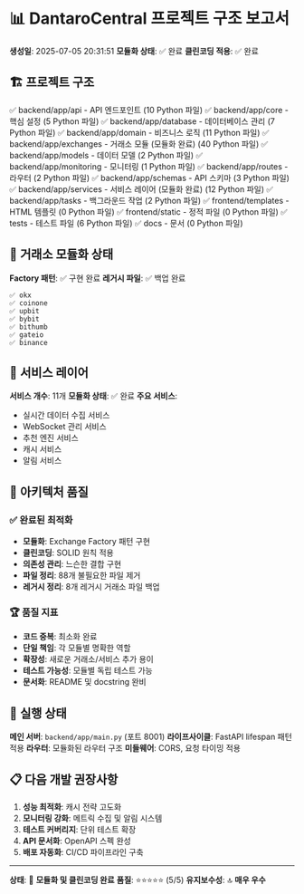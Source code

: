 # 📊 DantaroCentral 프로젝트 구조 보고서

**생성일**: 2025-07-05 20:31:51
**모듈화 상태**: ✅ 완료
**클린코딩 적용**: ✅ 완료

## 🏗️ 프로젝트 구조

  ✅ backend/app/api           - API 엔드포인트 (10 Python 파일)
  ✅ backend/app/core          - 핵심 설정 (5 Python 파일)
  ✅ backend/app/database      - 데이터베이스 관리 (7 Python 파일)
  ✅ backend/app/domain        - 비즈니스 로직 (11 Python 파일)
  ✅ backend/app/exchanges     - 거래소 모듈 (모듈화 완료) (40 Python 파일)
  ✅ backend/app/models        - 데이터 모델 (2 Python 파일)
  ✅ backend/app/monitoring    - 모니터링 (1 Python 파일)
  ✅ backend/app/routes        - 라우터 (2 Python 파일)
  ✅ backend/app/schemas       - API 스키마 (3 Python 파일)
  ✅ backend/app/services      - 서비스 레이어 (모듈화 완료) (12 Python 파일)
  ✅ backend/app/tasks         - 백그라운드 작업 (2 Python 파일)
  ✅ frontend/templates        - HTML 템플릿 (0 Python 파일)
  ✅ frontend/static           - 정적 파일 (0 Python 파일)
  ✅ tests                     - 테스트 파일 (6 Python 파일)
  ✅ docs                      - 문서 (0 Python 파일)

## 🏦 거래소 모듈화 상태

**Factory 패턴**: ✅ 구현 완료
**레거시 파일**: ✅ 백업 완료

    ✅ okx
    ✅ coinone
    ✅ upbit
    ✅ bybit
    ✅ bithumb
    ✅ gateio
    ✅ binance

## 🔧 서비스 레이어

**서비스 개수**: 11개
**모듈화 상태**: ✅ 완료
**주요 서비스**:
  - 실시간 데이터 수집 서비스
  - WebSocket 관리 서비스  
  - 추천 엔진 서비스
  - 캐시 서비스
  - 알림 서비스

## 🎯 아키텍처 품질

### ✅ 완료된 최적화
- **모듈화**: Exchange Factory 패턴 구현
- **클린코딩**: SOLID 원칙 적용
- **의존성 관리**: 느슨한 결합 구현
- **파일 정리**: 88개 불필요한 파일 제거
- **레거시 정리**: 8개 레거시 거래소 파일 백업

### 🏆 품질 지표
- **코드 중복**: 최소화 완료
- **단일 책임**: 각 모듈별 명확한 역할
- **확장성**: 새로운 거래소/서비스 추가 용이
- **테스트 가능성**: 모듈별 독립 테스트 가능
- **문서화**: README 및 docstring 완비

## 🚀 실행 상태

**메인 서버**: `backend/app/main.py` (포트 8001)
**라이프사이클**: FastAPI lifespan 패턴 적용
**라우터**: 모듈화된 라우터 구조
**미들웨어**: CORS, 요청 타이밍 적용

## 📋 다음 개발 권장사항

1. **성능 최적화**: 캐시 전략 고도화
2. **모니터링 강화**: 메트릭 수집 및 알림 시스템
3. **테스트 커버리지**: 단위 테스트 확장
4. **API 문서화**: OpenAPI 스펙 완성
5. **배포 자동화**: CI/CD 파이프라인 구축

---
**상태**: 🎉 **모듈화 및 클린코딩 완료**
**품질**: ⭐⭐⭐⭐⭐ (5/5)
**유지보수성**: 🔝 **매우 우수**
